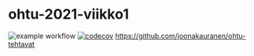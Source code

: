 # ohtu-2021-viikko1
![example workflow](https://github.com/joonakauranen/ohtu-2021-viikko1/workflows/CI/badge.svg)
[![codecov](https://codecov.io/gh/joonakauranen/ohtu-2021-viikko1/branch/main/graph/badge.svg?token=UN6IREGR1T)](https://codecov.io/gh/joonakauranen/ohtu-2021-viikko1)
https://github.com/joonakauranen/ohtu-tehtavat
